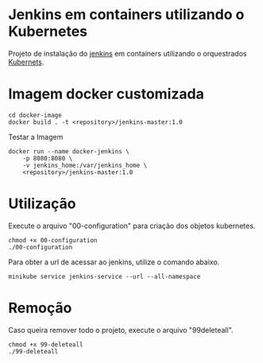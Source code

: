 # Jenkins em containers utilizando o Kubernetes

Projeto de instalação do [jenkins](https://jenkins.io/) em containers utilizando o orquestrados [Kubernets](https://kubernetes.io/).

# Imagem docker customizada

```
cd docker-image
docker build . -t <repository>/jenkins-master:1.0
```

Testar a Imagem

```
docker run --name docker-jenkins \
    -p 8080:8080 \
    -v jenkins_home:/var/jenkins_home \
    <repository>/jenkins-master:1.0
```


# Utilização

Execute o arquivo "00-configuration" para criação dos objetos kubernetes.

```
chmod +x 00-configuration
./00-configuration
```

Para obter a url de acessar ao jenkins, utilize o comando abaixo.

```
minikube service jenkins-service --url --all-namespace
```

# Remoção

Caso queira remover todo o projeto, execute o arquivo "99deleteall".

```
chmod +x 99-deleteall
./99-deleteall
```
